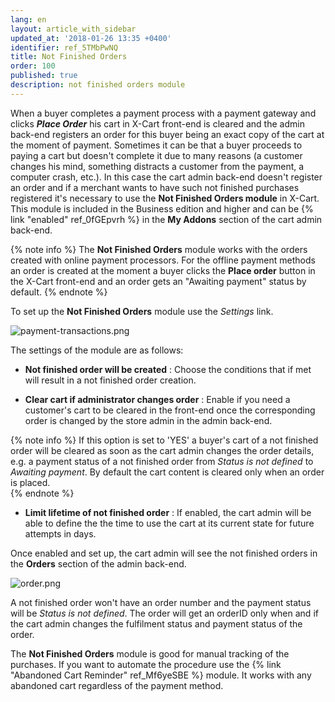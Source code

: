 ```yaml
---
lang: en
layout: article_with_sidebar
updated_at: '2018-01-26 13:35 +0400'
identifier: ref_5TMbPwNQ
title: Not Finished Orders
order: 100
published: true
description: not finished orders module
---
```

When a buyer completes a payment process with a payment gateway and clicks _**Place Order**_  his cart in X-Cart front-end is cleared and the admin back-end registers an order for this buyer being an exact copy of the cart at the moment of payment.  Sometimes it can be that a buyer proceeds to paying a cart but doesn't complete it due to many reasons (a customer changes his mind, something distracts a customer from the payment, a computer crash, etc.). In this case the cart admin back-end doesn't register an order and if a merchant wants to have such not finished purchases registered it's necessary to use the **Not Finished Orders module** in X-Cart. This module is included in the Business edition and higher and can be {% link "enabled" ref_0fGEpvrh %} in the **My Addons** section of the cart admin back-end.

{% note info %}
The **Not Finished Orders** module works with the orders created with online payment processors. For the offline payment methods an order is created at the moment a buyer clicks the **Place order** button in the X-Cart front-end and an order gets an "Awaiting payment" status by default. 
{% endnote %}

To set up the **Not Finished Orders** module use the _Settings_ link.

![payment-transactions.png]({{site.baseurl}}/attachments/ref_5TMbPwNQ/payment-transactions.png)

The settings of the module are as follows:

* **Not finished order will be created** : Choose the conditions that if met will result in a not finished order creation.

* **Clear cart if administrator changes order** : Enable if you need a customer's cart to be cleared in the front-end once the corresponding order is changed by the store admin in the admin back-end.

{% note info %}
If this option is set to 'YES' a buyer's cart of a not finished order will be cleared as soon as the cart admin changes the order details, e.g. a payment status of a not finished order from _Status is not defined_ to _Awaiting payment_. By default the cart content is cleared only when an order is placed.  
{% endnote %}

* **Limit lifetime of not finished order** : If enabled, the cart admin will be able to define the the time to use the cart at its current state for future attempts in days. 

Once enabled and set up, the cart admin will see the not finished orders in the **Orders** section of the admin back-end.

![order.png]({{site.baseurl}}/attachments/ref_5TMbPwNQ/order.png)

A not finished order won't have an order number and the payment status will be _Status is not defined_. The order will get an orderID only when and if the cart admin changes the fulfilment status and payment status of the order.

The **Not Finished Orders** module is good for manual tracking of the purchases. If you want to automate the procedure use the {% link "Abandoned Cart Reminder" ref_Mf6yeSBE %} module. It works with any abandoned cart regardless of the payment method.
